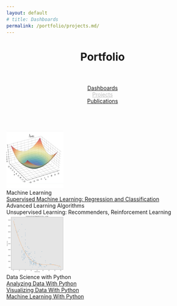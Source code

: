 ```yaml
---
layout: default
# title: Dashboards
permalink: /portfolio/projects.md/
---
```



<link rel="stylesheet" href="/assets/css/style.css">
<header class="post-header">
    <h1 class="post-title">Portfolio</h1>
</header>


<link rel="stylesheet" href="/assets/css/style.css">
<div style = "margin-top:1em; margin-bottom:5em; text-align:center">
  <div class = ptflobttn><a href="/portfolio/dashboards.md/">Dashboards</a></div>
  <div class = ptfloactive><a style = "color:silver;" href="/portfolio/projects.md/">Projects</a></div>
  <div class = ptflobttn><a href="/portfolio/publications.md/">Publications</a></div>
</div>








<div style="text-align:left">
<div class="publications-container" ><!-- style="margin-top:2em" -->
    <div class="publication-teaser"> <img src="/assets/images/portfolio/mls1.png" width="150" height="150" alt="thesis publication teaser"></div>
    <div class="publication-details"> 
        <div class="publication-title"> Machine Learning </div> 
        <div class="publication-info"> <a href="/portfolio/sml.html" target="_blank" >Supervised Machine Learning: Regression and Classification</a></div> 
        <div class="publication-info"> Advanced Learning Algorithms </div>
        <div class="publication-info"> Unsupervised Learning: Recommenders, Reinforcement Learning </div>
    </div>
    </div>
</div>

<div style="text-align:left"><!-- #margin-top:5em;  -->
<div class="publications-container" ><!-- style="margin-top:2em" -->
    <div class="publication-teaser"> <img src="/assets/images/portfolio/adp1.png" width="150" height="150" alt="thesis publication teaser"></div>
    <div class="publication-details"> 
        <div class="publication-title"> Data Science with Python </div> 
        <div class="publication-info"> <a href="/portfolio/adwp.html" target="_blank" >Analyzing Data With Python</a> </div> 
        <div class="publication-info"> <a href="/portfolio/vdwp.html" target="_blank" >Visualizing Data With Python</a> </div>
        <div class="publication-info"> <a href="/portfolio/mlwp.html" target="_blank" >Machine Learning With Python</a> </div> 
        <!-- <div class="publication-info"> Data Science and Machine Learning Capstone Project </div>  -->
        <div class="publication-links">
        <!--<a href="/download/thesis.pdf">PDF</a>&nbsp;&nbsp; 
            <a href="/download/thesis_slides_noscript.pdf">Slides</a>&nbsp;&nbsp;
            <a href="/download/thesis.bib">BibTex</a>&nbsp;&nbsp; -->
        </div>
    </div>
    </div>
</div>






